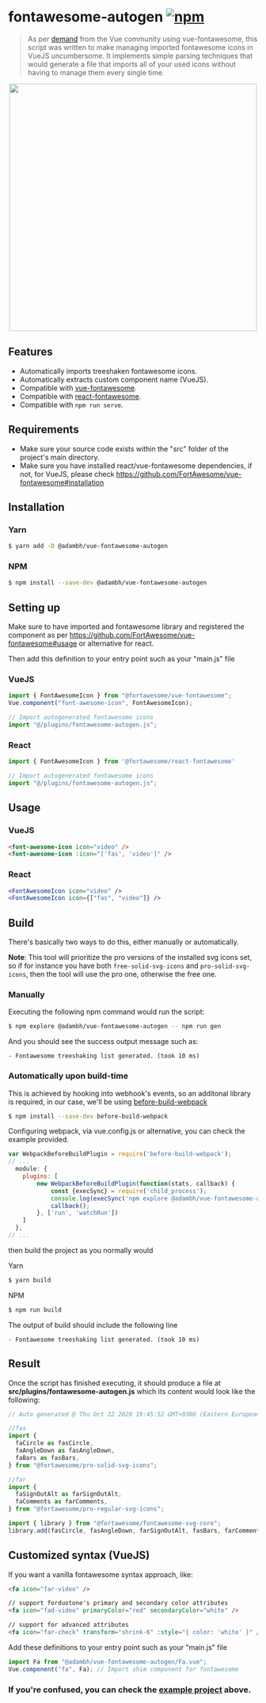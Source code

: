 # fontawesome-autogen [![npm](https://img.shields.io/npm/v/@adambh/vue-fontawesome-autogen)](https://www.npmjs.com/package/@adambh/vue-fontawesome-autogen)

> As per [demand](https://github.com/FortAwesome/vue-fontawesome/issues/233) from the Vue community using vue-fontawesome, this script was written to make managing imported fontawesome icons in VueJS uncumbersome. It implements simple parsing techniques that would generate a file that imports all of your used icons without having to manage them every single time.

<p align="center">
    <img src="https://i.imgur.com/JQQRCac.jpg" width="500px"/>
</p>

## Features

- Automatically imports treeshaken fontawesome icons.
- Automatically extracts custom component name (VueJS).
- Compatible with [vue-fontawesome](https://github.com/FortAwesome/vue-fontawesome).
- Compatible with [react-fontawesome](https://github.com/FortAwesome/react-fontawesome). 
- Compatible with `npm run serve`.

## Requirements

- Make sure your source code exists within the "src" folder of the project's main directory.
- Make sure you have installed react/vue-fontawesome dependencies, if not, for VueJS, please check https://github.com/FortAwesome/vue-fontawesome#installation

## Installation

### Yarn
```sh
$ yarn add -D @adambh/vue-fontawesome-autogen
```

### NPM
```sh
$ npm install --save-dev @adambh/vue-fontawesome-autogen
```

## Setting up

Make sure to have imported and fontawesome library and registered the component as per https://github.com/FortAwesome/vue-fontawesome#usage or alternative for react.

Then add this definition to your entry point such as your "main.js" file

### VueJS
```js
import { FontAwesomeIcon } from "@fortawesome/vue-fontawesome";
Vue.component("font-awesome-icon", FontAwesomeIcon);

// Import autogenerated fontawesome icons
import "@/plugins/fontawesome-autogen.js"; 
```

### React

```js
import { FontAwesomeIcon } from '@fortawesome/react-fontawesome'

// Import autogenerated fontawesome icons
import "@/plugins/fontawesome-autogen.js"; 
```

## Usage

### VueJS

```html
<font-awesome-icon icon="video" />
<font-awesome-icon :icon="['fas', 'video']" />
```

### React

```jsx
<FontAwesomeIcon icon="video" />
<FontAwesomeIcon icon={["fas", "video"]} />
```

## Build

There's basically two ways to do this, either manually or automatically.

**Note**: This tool will prioritize the pro versions of the installed svg icons set, so if for instance you have both `free-solid-svg-icons` and `pro-solid-svg-icons`, then the tool will use the pro one, otherwise the free one.

### Manually

Executing the following npm command would run the script:

```sh
$ npm explore @adambh/vue-fontawesome-autogen -- npm run gen
```

And you should see the success output message such as:

```
- Fontawesome treeshaking list generated. (took 10 ms)
```

### Automatically upon build-time

This is achieved by hooking into webhook's events, so an additonal library is required, in our case, we'll be using [before-build-webpack](https://github.com/artemdudkin/before-build-webpack)

```sh
$ npm install --save-dev before-build-webpack
```

Configuring webpack, via vue.config.js or alternative, you can check the example provided.

```js
var WebpackBeforeBuildPlugin = require('before-build-webpack');
// ...
  module: {
    plugins: [
        new WebpackBeforeBuildPlugin(function(stats, callback) {
            const {execSync} = require('child_process');
            console.log(execSync('npm explore @adambh/vue-fontawesome-autogen -- npm run gen').toString());
            callback();
        }, ['run', 'watchRun'])
    ]
  },
// ...
```

then build the project as you normally would

Yarn
```sh
$ yarn build
```

NPM
```sh
$ npm run build
```

The output of build should include the following line

```
- Fontawesome treeshaking list generated. (took 10 ms)
```

## Result

Once the script has finished executing, it should produce a file at **src/plugins/fontawesome-autogen.js** which its content would look like the following:

```js
// Auto generated @ Thu Oct 22 2020 19:45:52 GMT+0300 (Eastern European Summer Time)

//fas
import {
  faCircle as fasCircle,
  faAngleDown as fasAngleDown,
  faBars as fasBars,
} from "@fortawesome/pro-solid-svg-icons";

//far
import {
  faSignOutAlt as farSignOutAlt,
  faComments as farComments,
} from "@fortawesome/pro-regular-svg-icons";

import { library } from "@fortawesome/fontawesome-svg-core";
library.add(fasCircle, fasAngleDown, farSignOutAlt, fasBars, farComments);
```

## Customized syntax (VueJS)

If you want a vanilla fontawesome syntax approach, like:

```html
<fa icon="far-video" />

// support forduotone's primary and secondary color attributes
<fa icon="fad-video" primaryColor="red" secondaryColor="white" /> 

// support for advanced attributes
<fa icon="far-check" transform="shrink-6" :style="{ color: 'white' }" /> 
```

Add these definitions to your entry point such as your "main.js" file

```js
import Fa from "@adambh/vue-fontawesome-autogen/Fa.vue";
Vue.component("fa", Fa); // Import shim component for fontawesome
```

### If you're confused, you can check the [example project](https://github.com/GTANAdam/vue-fontawesome-autogen/tree/main/example) above.
